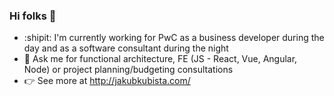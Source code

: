 ### Hi folks 👋
- :shipit: I'm currently working for PwC as a business developer during the day and as a software consultant during the night
- 💬 Ask me for functional architecture, FE (JS - React, Vue, Angular, Node) or project planning/budgeting consultations
- :point_right: See more at http://jakubkubista.com/

<!--
**JakubKubista/jakubkubista** is a ✨ _special_ ✨ repository because its `README.md` (this file) appears on your GitHub profile.

Here are some ideas to get you started:

- 🔭 I’m currently working on ...
- 🌱 I’m currently learning ...
- 👯 I’m looking to collaborate on ...
- 🤔 I’m looking for help with ...
- 💬 Ask me about ...
- 📫 How to reach me: ...
- 😄 Pronouns: ...
- ⚡ Fun fact: ...

Emoji list:
https://gist.github.com/rxaviers/7360908
-->
